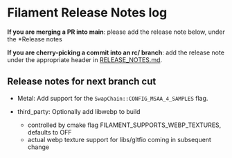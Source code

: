 # Filament Release Notes log

**If you are merging a PR into main**: please add the release note below, under the *Release notes

**If you are cherry-picking a commit into an rc/ branch**: add the release note under the
appropriate header in [RELEASE_NOTES.md](./RELEASE_NOTES.md).

## Release notes for next branch cut

- Metal: Add support for the `SwapChain::CONFIG_MSAA_4_SAMPLES` flag.

- third_party: Optionally add libwebp to build
  - controlled by cmake flag FILAMENT_SUPPORTS_WEBP_TEXTURES, defaults to OFF
  - actual webp texture support for libs/gltfio coming in subsequent change
